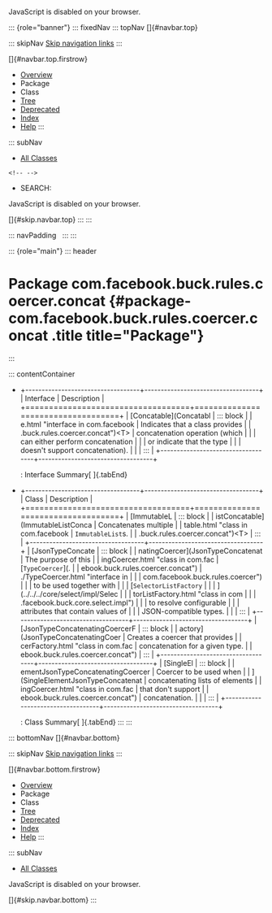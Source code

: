 <div>

JavaScript is disabled on your browser.

</div>

::: {role="banner"}
::: fixedNav
::: topNav
[]{#navbar.top}

::: skipNav
[Skip navigation links](#skip.navbar.top "Skip navigation links")
:::

[]{#navbar.top.firstrow}

-   [Overview](../../../../../../index.html)
-   Package
-   Class
-   [Tree](package-tree.html)
-   [Deprecated](../../../../../../deprecated-list.html)
-   [Index](../../../../../../index-all.html)
-   [Help](../../../../../../help-doc.html)
:::

::: subNav
-   [All Classes](../../../../../../allclasses.html)

```{=html}
<!-- -->
```
-   SEARCH:

<div>

<div>

JavaScript is disabled on your browser.

</div>

</div>

[]{#skip.navbar.top}
:::
:::

::: navPadding
 
:::
:::

::: {role="main"}
::: header
# Package com.facebook.buck.rules.coercer.concat {#package-com.facebook.buck.rules.coercer.concat .title title="Package"}
:::

::: contentContainer
-   +-----------------------------------+-----------------------------------+
    | Interface                         | Description                       |
    +===================================+===================================+
    | [Concatable](Concatabl            | ::: block                         |
    | e.html "interface in com.facebook | Indicates that a class provides   |
    | .buck.rules.coercer.concat")\<T\> | concatenation operation (which    |
    |                                   | can either perform concatenation  |
    |                                   | or indicate that the type         |
    |                                   | doesn\'t support concatenation).  |
    |                                   | :::                               |
    +-----------------------------------+-----------------------------------+

    : Interface Summary[ ]{.tabEnd}

-   +-----------------------------------+-----------------------------------+
    | Class                             | Description                       |
    +===================================+===================================+
    | [ImmutableL                       | ::: block                         |
    | istConcatable](ImmutableListConca | Concatenates multiple             |
    | table.html "class in com.facebook | `ImmutableList`s.                 |
    | .buck.rules.coercer.concat")\<T\> | :::                               |
    +-----------------------------------+-----------------------------------+
    | [JsonTypeConcate                  | ::: block                         |
    | natingCoercer](JsonTypeConcatenat | The purpose of this               |
    | ingCoercer.html "class in com.fac | [`TypeCoercer`](.                 |
    | ebook.buck.rules.coercer.concat") | ./TypeCoercer.html "interface in  |
    |                                   | com.facebook.buck.rules.coercer") |
    |                                   | to be used together with          |
    |                                   | [`SelectorListFactory`            |
    |                                   | ](../../../core/select/impl/Selec |
    |                                   | torListFactory.html "class in com |
    |                                   | .facebook.buck.core.select.impl") |
    |                                   | to resolve configurable           |
    |                                   | attributes that contain values of |
    |                                   | JSON-compatible types.            |
    |                                   | :::                               |
    +-----------------------------------+-----------------------------------+
    | [JsonTypeConcatenatingCoercerF    | ::: block                         |
    | actory](JsonTypeConcatenatingCoer | Creates a coercer that provides   |
    | cerFactory.html "class in com.fac | concatenation for a given type.   |
    | ebook.buck.rules.coercer.concat") | :::                               |
    +-----------------------------------+-----------------------------------+
    | [SingleEl                         | ::: block                         |
    | ementJsonTypeConcatenatingCoercer | Coercer to be used when           |
    | ](SingleElementJsonTypeConcatenat | concatenating lists of elements   |
    | ingCoercer.html "class in com.fac | that don\'t support               |
    | ebook.buck.rules.coercer.concat") | concatenation.                    |
    |                                   | :::                               |
    +-----------------------------------+-----------------------------------+

    : Class Summary[ ]{.tabEnd}
:::
:::

::: bottomNav
[]{#navbar.bottom}

::: skipNav
[Skip navigation links](#skip.navbar.bottom "Skip navigation links")
:::

[]{#navbar.bottom.firstrow}

-   [Overview](../../../../../../index.html)
-   Package
-   Class
-   [Tree](package-tree.html)
-   [Deprecated](../../../../../../deprecated-list.html)
-   [Index](../../../../../../index-all.html)
-   [Help](../../../../../../help-doc.html)
:::

::: subNav
-   [All Classes](../../../../../../allclasses.html)

<div>

<div>

JavaScript is disabled on your browser.

</div>

</div>

[]{#skip.navbar.bottom}
:::
